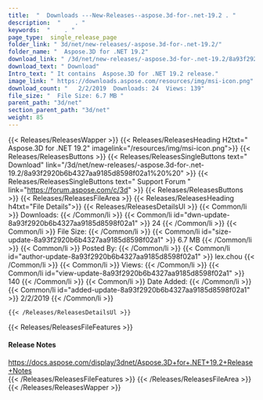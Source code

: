 ```yaml
---
title:  "  Downloads ---New-Releases--aspose.3d-for-.net-19.2 . " 
description:  "    . " 
keywords:  "    . " 
page_type:  single_release_page
folder_link: " 3d/net/new-releases/-aspose.3d-for-.net-19.2/"
folder_name: "  Aspose.3D for .NET 19.2"
download_link: " /3d/net/new-releases/-aspose.3d-for-.net-19.2/8a93f2920b6b4327aa9185d8598f02a1"
download_text: " Download"
Intro_text: " It contains  Aspose.3D for .NET 19.2 release."
image_link: " https://downloads.aspose.com/resources/img/msi-icon.png"
download_count: "   2/2/2019  Downloads: 24  Views: 139"
file_size: "  File Size: 6.7 MB "
parent_path: "3d/net"
section_parent_path: "3d/net"
weight: 85 
---
```


{{< Releases/ReleasesWapper >}}
  {{< Releases/ReleasesHeading H2txt="  Aspose.3D for .NET 19.2" imagelink="/resources/img/msi-icon.png">}}
  {{< Releases/ReleasesButtons >}}
    {{< Releases/ReleasesSingleButtons text=" Download" link="/3d/net/new-releases/-aspose.3d-for-.net-19.2/8a93f2920b6b4327aa9185d8598f02a1%20%20" >}}
    {{< Releases/ReleasesSingleButtons text=" Support Forum " link="https://forum.aspose.com/c/3d" >}}
  {{< Releases/ReleasesButtons >}}
  {{< Releases/ReleasesFileArea >}}
    {{< Releases/ReleasesHeading h4txt="File Details">}}
    {{< Releases/ReleasesDetailsUl >}}
            {{< Common/li  >}} Downloads: {{< /Common/li >}} 
      {{< Common/li id="dwn-update-8a93f2920b6b4327aa9185d8598f02a1" >}} 24 {{< /Common/li >}} 
      {{< Common/li  >}} File Size: {{< /Common/li >}} 
      {{< Common/li id="size-update-8a93f2920b6b4327aa9185d8598f02a1" >}} 6.7 MB {{< /Common/li >}} 
      {{< Common/li  >}} Posted By: {{< /Common/li >}} 
      {{< Common/li id="author-update-8a93f2920b6b4327aa9185d8598f02a1" >}} lex.chou {{< /Common/li >}} 
      {{< Common/li  >}} Views: {{< /Common/li >}} 
      {{< Common/li id="view-update-8a93f2920b6b4327aa9185d8598f02a1" >}} 140 {{< /Common/li >}} 
      {{< Common/li  >}} Date Added: {{< /Common/li >}} 
      {{< Common/li id="added-update-8a93f2920b6b4327aa9185d8598f02a1" >}} 2/2/2019 {{< /Common/li >}} 

    {{< /Releases/ReleasesDetailsUl >}}

  {{< Releases/ReleasesFileFeatures >}}
      <h4>Release Notes</h4><div><a href="https://docs.aspose.com/display/3dnet/Aspose.3D+for+.NET+19.2+Release+Notes">https://docs.aspose.com/display/3dnet/Aspose.3D+for+.NET+19.2+Release+Notes</a></div>
  {{< /Releases/ReleasesFileFeatures >}}
 {{< /Releases/ReleasesFileArea >}}
{{< /Releases/ReleasesWapper >}}


